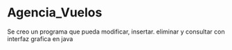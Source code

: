 # Agencia_Vuelos
Se creo un programa que pueda modificar, insertar. eliminar y consultar con interfaz grafica en java
